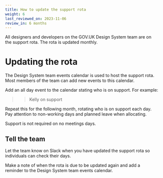 ```yaml
---
title: How to update the support rota
weight: 6
last_reviewed_on: 2023-11-06
review_in: 6 months
---
```


All designers and developers on the GOV.UK Design System team are on the support rota. The rota is updated monthly.  

# Updating the rota

The Design System team events calendar is used to host the support rota. Most members of the team can add new events to this calendar.

Add an all day event to the calendar stating who is on support. For example:

> > Kelly on support

Repeat this for the following month, rotating who is on support each day. Pay attention to non-working days and planned leave when allocating. 

Support is not required on no meetings days.


## Tell the team
  
Let the team know on Slack when you have updated the support rota so individuals can check their days. 

Make a note of when the rota is due to be updated again and add a reminder to the Design System team events calendar. 
